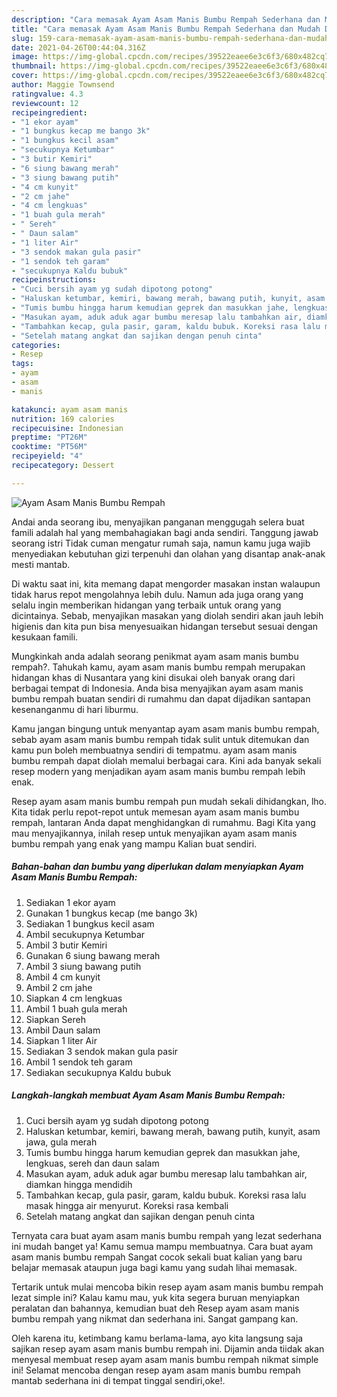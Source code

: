 ```yaml
---
description: "Cara memasak Ayam Asam Manis Bumbu Rempah Sederhana dan Mudah Dibuat"
title: "Cara memasak Ayam Asam Manis Bumbu Rempah Sederhana dan Mudah Dibuat"
slug: 159-cara-memasak-ayam-asam-manis-bumbu-rempah-sederhana-dan-mudah-dibuat
date: 2021-04-26T00:44:04.316Z
image: https://img-global.cpcdn.com/recipes/39522eaee6e3c6f3/680x482cq70/ayam-asam-manis-bumbu-rempah-foto-resep-utama.jpg
thumbnail: https://img-global.cpcdn.com/recipes/39522eaee6e3c6f3/680x482cq70/ayam-asam-manis-bumbu-rempah-foto-resep-utama.jpg
cover: https://img-global.cpcdn.com/recipes/39522eaee6e3c6f3/680x482cq70/ayam-asam-manis-bumbu-rempah-foto-resep-utama.jpg
author: Maggie Townsend
ratingvalue: 4.3
reviewcount: 12
recipeingredient:
- "1 ekor ayam"
- "1 bungkus kecap me bango 3k"
- "1 bungkus kecil asam"
- "secukupnya Ketumbar"
- "3 butir Kemiri"
- "6 siung bawang merah"
- "3 siung bawang putih"
- "4 cm kunyit"
- "2 cm jahe"
- "4 cm lengkuas"
- "1 buah gula merah"
- " Sereh"
- " Daun salam"
- "1 liter Air"
- "3 sendok makan gula pasir"
- "1 sendok teh garam"
- "secukupnya Kaldu bubuk"
recipeinstructions:
- "Cuci bersih ayam yg sudah dipotong potong"
- "Haluskan ketumbar, kemiri, bawang merah, bawang putih, kunyit, asam jawa, gula merah"
- "Tumis bumbu hingga harum kemudian geprek dan masukkan jahe, lengkuas, sereh dan daun salam"
- "Masukan ayam, aduk aduk agar bumbu meresap lalu tambahkan air, diamkan hingga mendidih"
- "Tambahkan kecap, gula pasir, garam, kaldu bubuk. Koreksi rasa lalu masak hingga air menyurut. Koreksi rasa kembali"
- "Setelah matang angkat dan sajikan dengan penuh cinta"
categories:
- Resep
tags:
- ayam
- asam
- manis

katakunci: ayam asam manis 
nutrition: 169 calories
recipecuisine: Indonesian
preptime: "PT26M"
cooktime: "PT56M"
recipeyield: "4"
recipecategory: Dessert

---
```



![Ayam Asam Manis Bumbu Rempah](https://img-global.cpcdn.com/recipes/39522eaee6e3c6f3/680x482cq70/ayam-asam-manis-bumbu-rempah-foto-resep-utama.jpg)

Andai anda seorang ibu, menyajikan panganan menggugah selera buat famili adalah hal yang membahagiakan bagi anda sendiri. Tanggung jawab seorang istri Tidak cuman mengatur rumah saja, namun kamu juga wajib menyediakan kebutuhan gizi terpenuhi dan olahan yang disantap anak-anak mesti mantab.

Di waktu  saat ini, kita memang dapat mengorder masakan instan walaupun tidak harus repot mengolahnya lebih dulu. Namun ada juga orang yang selalu ingin memberikan hidangan yang terbaik untuk orang yang dicintainya. Sebab, menyajikan masakan yang diolah sendiri akan jauh lebih higienis dan kita pun bisa menyesuaikan hidangan tersebut sesuai dengan kesukaan famili. 



Mungkinkah anda adalah seorang penikmat ayam asam manis bumbu rempah?. Tahukah kamu, ayam asam manis bumbu rempah merupakan hidangan khas di Nusantara yang kini disukai oleh banyak orang dari berbagai tempat di Indonesia. Anda bisa menyajikan ayam asam manis bumbu rempah buatan sendiri di rumahmu dan dapat dijadikan santapan kesenanganmu di hari liburmu.

Kamu jangan bingung untuk menyantap ayam asam manis bumbu rempah, sebab ayam asam manis bumbu rempah tidak sulit untuk ditemukan dan kamu pun boleh membuatnya sendiri di tempatmu. ayam asam manis bumbu rempah dapat diolah memalui berbagai cara. Kini ada banyak sekali resep modern yang menjadikan ayam asam manis bumbu rempah lebih enak.

Resep ayam asam manis bumbu rempah pun mudah sekali dihidangkan, lho. Kita tidak perlu repot-repot untuk memesan ayam asam manis bumbu rempah, lantaran Anda dapat menghidangkan di rumahmu. Bagi Kita yang mau menyajikannya, inilah resep untuk menyajikan ayam asam manis bumbu rempah yang enak yang mampu Kalian buat sendiri.

<!--inarticleads1-->

##### Bahan-bahan dan bumbu yang diperlukan dalam menyiapkan Ayam Asam Manis Bumbu Rempah:

1. Sediakan 1 ekor ayam
1. Gunakan 1 bungkus kecap (me bango 3k)
1. Sediakan 1 bungkus kecil asam
1. Ambil secukupnya Ketumbar
1. Ambil 3 butir Kemiri
1. Gunakan 6 siung bawang merah
1. Ambil 3 siung bawang putih
1. Ambil 4 cm kunyit
1. Ambil 2 cm jahe
1. Siapkan 4 cm lengkuas
1. Ambil 1 buah gula merah
1. Siapkan  Sereh
1. Ambil  Daun salam
1. Siapkan 1 liter Air
1. Sediakan 3 sendok makan gula pasir
1. Ambil 1 sendok teh garam
1. Sediakan secukupnya Kaldu bubuk




<!--inarticleads2-->

##### Langkah-langkah membuat Ayam Asam Manis Bumbu Rempah:

1. Cuci bersih ayam yg sudah dipotong potong
1. Haluskan ketumbar, kemiri, bawang merah, bawang putih, kunyit, asam jawa, gula merah
1. Tumis bumbu hingga harum kemudian geprek dan masukkan jahe, lengkuas, sereh dan daun salam
1. Masukan ayam, aduk aduk agar bumbu meresap lalu tambahkan air, diamkan hingga mendidih
1. Tambahkan kecap, gula pasir, garam, kaldu bubuk. Koreksi rasa lalu masak hingga air menyurut. Koreksi rasa kembali
1. Setelah matang angkat dan sajikan dengan penuh cinta




Ternyata cara buat ayam asam manis bumbu rempah yang lezat sederhana ini mudah banget ya! Kamu semua mampu membuatnya. Cara buat ayam asam manis bumbu rempah Sangat cocok sekali buat kalian yang baru belajar memasak ataupun juga bagi kamu yang sudah lihai memasak.

Tertarik untuk mulai mencoba bikin resep ayam asam manis bumbu rempah lezat simple ini? Kalau kamu mau, yuk kita segera buruan menyiapkan peralatan dan bahannya, kemudian buat deh Resep ayam asam manis bumbu rempah yang nikmat dan sederhana ini. Sangat gampang kan. 

Oleh karena itu, ketimbang kamu berlama-lama, ayo kita langsung saja sajikan resep ayam asam manis bumbu rempah ini. Dijamin anda tiidak akan menyesal membuat resep ayam asam manis bumbu rempah nikmat simple ini! Selamat mencoba dengan resep ayam asam manis bumbu rempah mantab sederhana ini di tempat tinggal sendiri,oke!.

